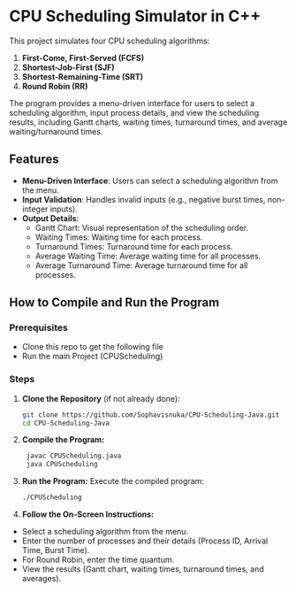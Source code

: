 # CPU Scheduling Simulator in C++

This project simulates four CPU scheduling algorithms:
1. **First-Come, First-Served (FCFS)**
2. **Shortest-Job-First (SJF)**
3. **Shortest-Remaining-Time (SRT)**
4. **Round Robin (RR)**

The program provides a menu-driven interface for users to select a scheduling algorithm, input process details, and view the scheduling results, including Gantt charts, waiting times, turnaround times, and average waiting/turnaround times.

## Features
- **Menu-Driven Interface**: Users can select a scheduling algorithm from the menu.
- **Input Validation**: Handles invalid inputs (e.g., negative burst times, non-integer inputs).
- **Output Details**:
  - Gantt Chart: Visual representation of the scheduling order.
  - Waiting Times: Waiting time for each process.
  - Turnaround Times: Turnaround time for each process.
  - Average Waiting Time: Average waiting time for all processes.
  - Average Turnaround Time: Average turnaround time for all processes.

## How to Compile and Run the Program

### Prerequisites
- Clone this repo to get the following file
- Run the main Project (CPUScheduling)

### Steps
1. **Clone the Repository** (if not already done):
   ```bash
   git clone https://github.com/Sophavisnuka/CPU-Scheduling-Java.git
   cd CPU-Scheduling-Java

2. **Compile the Program:**
   ```bash
    javac CPUScheduling.java
    java CPUScheduling

3. **Run the Program:**
Execute the compiled program:

   ```bash
   ./CPUScheduling

4. **Follow the On-Screen Instructions:**
- Select a scheduling algorithm from the menu.
- Enter the number of processes and their details (Process ID, Arrival Time, Burst Time).
- For Round Robin, enter the time quantum.
- View the results (Gantt chart, waiting times, turnaround times, and averages).
